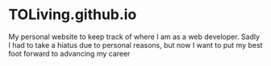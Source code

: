 # TOLiving.github.io
My personal website to keep track of where I am as a web developer. Sadly I had to take a hiatus due to personal reasons, but now I want to put my best foot forward to advancing my career
